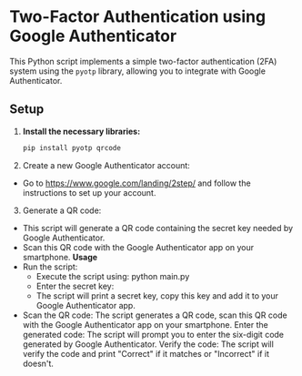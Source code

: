# Two-Factor Authentication using Google Authenticator

This Python script implements a simple two-factor authentication (2FA) system using the `pyotp` library, allowing you to integrate with Google Authenticator.

## Setup

1. **Install the necessary libraries:**
   ```bash
   pip install pyotp qrcode
2. Create a new Google Authenticator account:
 - Go to https://www.google.com/landing/2step/ and follow the instructions to set up your account.
3. Generate a QR code:
- This script will generate a QR code containing the secret key needed by Google Authenticator.
- Scan this QR code with the Google Authenticator app on your smartphone.
**Usage**
- Run the script:
  - Execute the script using: python main.py
  - Enter the secret key:
  - The script will print a secret key, copy this key and add it to your Google Authenticator app.
- Scan the QR code:
The script generates a QR code, scan this QR code with the Google Authenticator app on your smartphone.
Enter the generated code:
The script will prompt you to enter the six-digit code generated by Google Authenticator.
Verify the code:
The script will verify the code and print "Correct" if it matches or "Incorrect" if it doesn't.